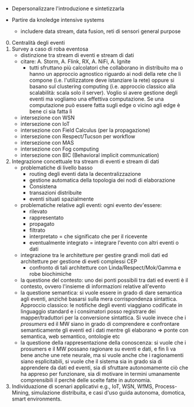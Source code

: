 * Depersonalizzare l'introduzione e sintetizzarla

* Partire da knoledge intensive systems
    - includere data stream, data fusion, reti di sensori general purpose

0. Centralità degli eventi
0. Survey a caso di roba eventosa
    - distinzione tra stream di eventi e stream di dati
    - citare: A. Storm, A. Flink, RX, A. NiFi, A. Ignite
        + tutti sfruttano più calcolatori che collaborano in distribuito ma o hanno un approccio agnostico riguardo ai nodi della rete che li compone (i.e. l'utilizzatore deve istanziare la rete) oppure si basano sul clustering computing (i.e. approccio classico alla scalabilità: scala solo il server). Voglio sì avere gestione degli eventi ma vogliamo una effettiva computazione. Se una computazione può essere fatta sugli edge o vicino agli edge è bene ci sia fatta lì
    - intersezione con WSN
    - intersezione con IoT
    - intersezione con Field Calculus (per la propagazione)
    - intersezione con Respect/Tucson per workflow
    - intersezione con MAS
    - intersezione con Fog computing
    - intersezione con BIC (Behavioral implicit communication)
0. Integrazione concettuale tra stream di eventi e stream di dati
    - problematiche di livello basso
        + routing degli eventi data la decentralizzazione
        + gestione automatica della topologia dei nodi di elaborazione
        + Consistena
        + transazioni distribuite
        + eventi situati spazialmente
    - problematiche relative agli eventi: ogni evento dev'essere:
        + rilevato
        + rappresentato
        + propagato
        + filtrato
        + interpretato = che significato che per il ricevente
        + eventualmente integrato = integrare l'evento con altri eventi o dati
    - integrazione tra le architetture per gestire grandi moli dati ed architetture per gestione di eveti complessi CEP
        + confronto di tali architetture con Linda/Respect/Mok/Gamma e robe biochimiche
    - la questione del contesto: uno dei ponti possibili tra dati ed eventi è il contesto, ovvero l'insieme di informazioni relative all'evento
    - la questione semantica: si vuole essere in grado di dare semantica agli eventi, anziché basarsi sulla mera corrispondenza sintattica. Approccio classico: le notifiche degli eventi viaggiano codificate in linguaggio standard e i consimatori posso registrare dei mapper/traduttori per la conversione sintattica. Si vuole invece che i *prosumers* ed il MW siano in grado di comprendere e confrontare semanticamente gli eventi ed i dati mentre gli elaborano => ponte con semantica, web semantico, ontologie etc
    - la questione della rappresentazione della conoscenza: si vuole che i prosumers e il MW possano ragionare su eventi e dati, e fin lì va bene anche une rete neurale, ma si vuole anche che i ragionamenti siano esplicitabili, si vuole che il sistema sia in grado sia di apprendere da dati ed eventi, sia di sfruttare autonomamente ciò che ha appreso per funzionare, sia di motivare in termini umanamente comprensibili il perchè delle scelte fatte in autonomia.
0. Individuazione di scenari applicativi e.g., IoT, WSN, WfMS, Process-Mining, simulazione distribuita, e casi d'uso guida autonoma, domotica, smart environments.
